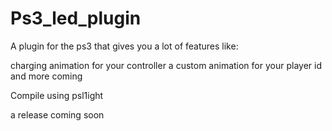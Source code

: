 # Ps3_led_plugin
A plugin for the ps3 that gives you a lot of features like:

charging animation for your controller
a custom animation for your player id
and more coming

Compile using psl1ight

a release coming soon
